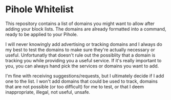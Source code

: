# Pihole Whitelist
This repository contains a list of domains you might want to allow after adding your block lists.
The domains are already formatted into a command, ready to be applied to your Pihole.

I will never knowingly add advertising or tracking domains and I always do my best to test the domains to make sure they're actually necessary or useful.
Unfortunatly that doesn't rule out the possiblity that a domain is tracking you while providing you a useful service. If it's really important to you, you can always hand pick the services or domains you want to add.

I'm fine with receiving suggestions/requests, but I ultimately decide if I add one to the list. I won't add domains that could be used to track, domains that are not possible (or too difficult) for me to test, or that I deem inappropriate, illegal, not useful, unsafe.
